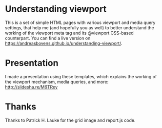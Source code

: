 # Understanding viewport
This is a set of simple HTML pages with various viewport and media query settings, that help me (and hopefully you as well) to better understand the working of the viewport meta tag and its @viewport CSS-based counterpart. You can find a live version on <https://andreasbovens.github.io/understanding-viewport/>.

# Presentation
I made a presentation using these templates, which explains the working of the viewport mechanism, media queries, and more: <http://slidesha.re/M6TRey>

# Thanks
Thanks to Patrick H. Lauke for the grid image and report.js code.